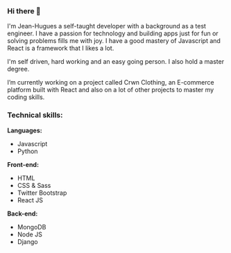 ### Hi there 👋

I'm Jean-Hugues a self-taught developer with a background as a test engineer. I have a passion for technology and building apps just for fun or solving problems fills me with joy. I have a good mastery of Javascript and React is a framework that I likes a lot.

I'm self driven, hard working and an easy going person. I also hold a master degree.

I’m currently working on a project called Crwn Clothing, an E-commerce platform built with React and also on a lot of other projects to master my coding skills.


### Technical skills:

**Languages:**

* Javascript
* Python

**Front-end:**

* HTML
* CSS & Sass
* Twitter Bootstrap
* React JS 


**Back-end:**

* MongoDB
* Node JS
* Django

<!--
**hugonin/hugonin** is a ✨ _special_ ✨ repository because its `README.md` (this file) appears on your GitHub profile.

Here are some ideas to get you started:

- 🔭 I’m currently working on ...
- 🌱 I’m currently learning ...
- 👯 I’m looking to collaborate on ...
- 🤔 I’m looking for help with ...
- 💬 Ask me about ...
- 📫 How to reach me: ...
- 😄 Pronouns: ...
- ⚡ Fun fact: ...
-->
